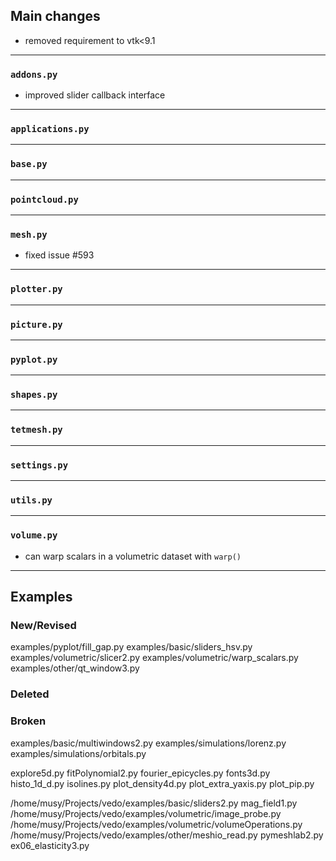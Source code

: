 ## Main changes

- removed requirement to vtk<9.1

---
### `addons.py`
- improved slider callback interface

---
### `applications.py`

---
### `base.py`

---
### `pointcloud.py`

---
### `mesh.py`
- fixed issue #593

---
### `plotter.py`

---
### `picture.py`

---
### `pyplot.py`

---
### `shapes.py`

---
### `tetmesh.py`


---
### `settings.py`

---
### `utils.py`

---
### `volume.py`
- can warp scalars in a volumetric dataset with `warp()`

-------------------------
## Examples

### New/Revised
examples/pyplot/fill_gap.py
examples/basic/sliders_hsv.py
examples/volumetric/slicer2.py
examples/volumetric/warp_scalars.py
examples/other/qt_window3.py


### Deleted

### Broken
examples/basic/multiwindows2.py
examples/simulations/lorenz.py
examples/simulations/orbitals.py

explore5d.py
fitPolynomial2.py
fourier_epicycles.py
fonts3d.py
histo_1d_d.py
isolines.py
plot_density4d.py
plot_extra_yaxis.py
plot_pip.py



/home/musy/Projects/vedo/examples/basic/sliders2.py
mag_field1.py
/home/musy/Projects/vedo/examples/volumetric/image_probe.py
/home/musy/Projects/vedo/examples/volumetric/volumeOperations.py
/home/musy/Projects/vedo/examples/other/meshio_read.py
pymeshlab2.py
ex06_elasticity3.py





